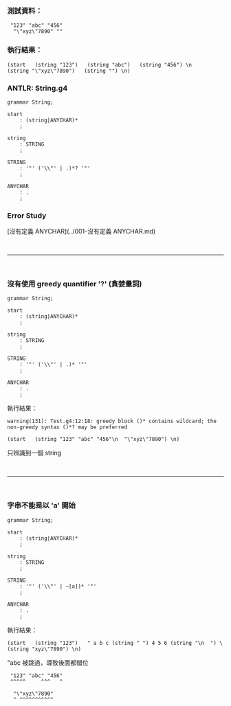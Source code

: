 
### 測試資料：
```
 "123" "abc" "456"
  "\"xyz\"7890" ""
```

### 執行結果：
```
(start   (string "123")   (string "abc")   (string "456") \n     (string "\"xyz\"7890")   (string "") \n)
```

### ANTLR: String.g4
```g4
grammar String;

start
	: (string|ANYCHAR)*
	;

string
	: STRING
	;

STRING
	: '"' ('\\"' | .)*? '"'
	;

ANYCHAR
	: .
	;
```

### Error Study
[沒有定義 ANYCHAR](../001-沒有定義 ANYCHAR.md)

<br>
<hr>
<br>

### 沒有使用 greedy quantifier '?' (貪婪量詞)
```g4
grammar String;

start
	: (string|ANYCHAR)*
	;

string
	: STRING
	;

STRING
	: '"' ('\\"' | .)* '"'
	;

ANYCHAR
	: .
	;
```

執行結果：
```
warning(131): Test.g4:12:18: greedy block ()* contains wildcard; the non-greedy syntax ()*? may be preferred

(start   (string "123" "abc" "456"\n  "\"xyz\"7890") \n)
```
只辨識到一個 string


<br>
<hr>
<br>

### 字串不能是以 'a' 開始
```g4
grammar String;

start
	: (string|ANYCHAR)*
	;

string
	: STRING
	;

STRING
	: '"' ('\\"' | ~[a])* '"'
	;

ANYCHAR
	: .
	;
```

執行結果：
```
(start   (string "123")   " a b c (string " ") 4 5 6 (string "\n  ") \ (string "xyz\"7890") \n)
```
"abc 被跳過，導致後面都錯位
```
 "123" "abc" "456"
 ^^^^^     ^^^   ^

  "\"xyz\"7890"
  ^ ^^^^^^^^^^^
```
